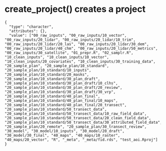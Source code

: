 # create_project() creates a project

    {
      "type": "character",
      "attributes": {},
      "value": ["00_raw_inputs", "00_raw_inputs/10_vector", "00_raw_inputs/20_lidar", "00_raw_inputs/20_lidar/10_trim", "00_raw_inputs/20_lidar/20_las", "00_raw_inputs/20_lidar/30_dem", "00_raw_inputs/20_lidar/40_chm", "00_raw_inputs/20_lidar/50_metrics", "00_raw_inputs/30_satellite", "01_prepr.R", "02_samplr.R", "10_clean_inputs", "10_clean_inputs/10_vector", "10_clean_inputs/20_covariates", "10_clean_inputs/30_training_data", "20_sample_plan", "20_sample_plan/10_standard", "20_sample_plan/10_standard/10_inputs", "20_sample_plan/10_standard/20_masks", "20_sample_plan/10_standard/30_plan_draft", "20_sample_plan/10_standard/30_plan_draft/10_clhs", "20_sample_plan/10_standard/30_plan_draft/20_review", "20_sample_plan/10_standard/30_plan_draft/30_vrp", "20_sample_plan/10_standard/40_plan_final", "20_sample_plan/10_standard/40_plan_final/10_maps", "20_sample_plan/10_standard/40_plan_final/20_transect", "20_sample_plan/10_standard/50_transect_data", "20_sample_plan/10_standard/50_transect_data/10_raw_field_data", "20_sample_plan/10_standard/50_transect_data/20_clean_field_data", "20_sample_plan/10_standard/50_transect_data/30_attributed_field_data", "20_sample_plan/20_remote", "20_sample_plan/30_transect_review", "30_model", "30_model/10_inputs", "30_model/20_draft", "30_model/30_final", "40_maps", "40_maps/10_raster", "40_maps/20_vector", "R", "_meta", "_meta/fid.rds", "test_aoi.Rproj"]
    }

